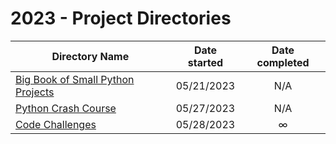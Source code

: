 # 2023 - Project Directories

| Directory Name                                                          | Date started | Date completed |
|-------------------------------------------------------------------------|:------------:|:--------------:|
| [Big Book of Small Python Projects](codex_gigas/big_book_of_small_python_projects/) |  05/21/2023  |      N/A       |
| [Python Crash Course](codex_gigas/python_crash_course/)                             |  05/27/2023  |      N/A       |
| [Code Challenges](code_challenges/)                                     |  05/28/2023  |       ∞        |




